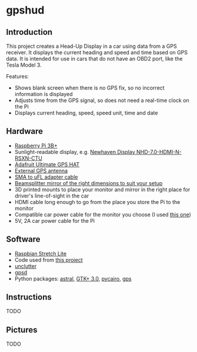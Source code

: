 # gpshud

## Introduction

This project creates a Head-Up Display in a car using data from a GPS receiver. It displays the current heading and speed and time based on GPS data. It is intended for use in cars that do not have an OBD2 port, like the Tesla Model 3.

Features:
* Shows blank screen when there is no GPS fix, so no incorrect information is displayed
* Adjusts time from the GPS signal, so does not need a real-time clock on the Pi
* Displays current heading, speed, speed unit, time and date

## Hardware
* [Raspberry Pi 3B+](https://smile.amazon.com/gp/product/B07BDR5PDW/)
* Sunlight-readable display, e.g. [Newhaven Display NHD-7.0-HDMI-N-RSXN-CTU](http://www.newhavendisplay.com/nhd70hdminrsxnctu-p-9552.html)
* [Adafruit Ultimate GPS HAT](https://smile.amazon.com/gp/product/B00S7FAJC4/)
* [External GPS antenna](https://smile.amazon.com/Waterproof-Active-Antenna-28dB-Gain/dp/B00LXRQY9A/)
* [SMA to uFL adapter cable](https://smile.amazon.com/SMA-u-FL-IPEX-Adapter-Cable/dp/B0769KKPYN/)
* [Beamsplitter mirror of the right dimensions to suit your setup](https://telepromptermirror.com/glass-teleprompter-mirror/)
* 3D printed mounts to place your monitor and mirror in the right place for driver's line-of-sight in the car
* HDMI cable long enough to go from the place you store the Pi to the monitor
* Compatible car power cable for the monitor you choose (I used [this one](https://smile.amazon.com/gp/product/B07BSFSW8N/))
* 5V, 2A car power cable for the Pi

## Software
* [Raspbian Stretch Lite](https://downloads.raspberrypi.org/raspbian_lite_latest)
* Code used from [this project](https://github.com/rnorris/gpsd/blob/master/xgpsspeed)
* [unclutter](https://wiki.archlinux.org/index.php/unclutter)
* [gpsd](http://www.catb.org/gpsd/)
* Python packages: [astral](https://pypi.org/project/astral/), [GTK+ 3.0](https://python-gtk-3-tutorial.readthedocs.io/en/latest/), [pycairo](https://pycairo.readthedocs.io/en/latest/), [gps](https://pypi.org/project/gps/)

## Instructions

TODO

## Pictures

TODO
